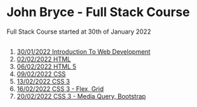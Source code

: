 # John Bryce - Full Stack Course

Full Stack Course started at 30th of January 2022

##

1. [30/01/2022 Introduction To Web Development](https://github.com/barsheshet/jbc-2022-01-30-fullstack/tree/main/2022-01-30%20Introduction%20To%20Web%20Development)
2. [02/02/2022 HTML](https://github.com/barsheshet/jbc-2022-01-30-fullstack/tree/main/2022-02-02%20HTML)
3. [06/02/2022 HTML 5](https://github.com/barsheshet/jbc-2022-01-30-fullstack/tree/main/2022-02-06%20HTML%205)
4. [09/02/2022 CSS](https://github.com/barsheshet/jbc-2022-01-30-fullstack/tree/main/2022-02-09%20CSS)
5. [13/02/2022 CSS 3](https://github.com/barsheshet/jbc-2022-01-30-fullstack/tree/main/2022-02-13%20CSS%203)
6. [16/02/2022 CSS 3 - Flex, Grid](https://github.com/barsheshet/jbc-2022-01-30-fullstack/tree/main/2022-02-16%20CSS%203%20-%20Flex%2C%20Grid)
7. [20/02/2022 CSS 3 - Media Query, Bootstrap](https://github.com/barsheshet/jbc-2022-01-30-fullstack/tree/main/2022-02-20%20Media%20Query%2C%20Bootstrap)
